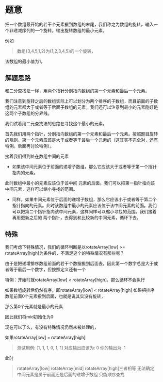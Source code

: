 # 题意

把一个数组最开始的若干个元素搬到数组的末尾，我们称之为数组的旋转。输入一个非递减序列的一个旋转，输出旋转数组的最小元素。

例如

>数组{3,4,5,1,2}为{1,2,3,4,5}的一个旋转，

该数组的最小值为1。

## 解题思路

和二分查找法一样，用两个指针分别指向数组的第一个元素和最后一个元素。

我们注意到旋转之后的数组实际上可以划分为两个排序的子数组，而且前面的子数组的元素都大于或者等于后面子数组的元素。我们还可以注意到最小的元素刚好是这两个子数组的分界线。

我们试着用二元查找法的思路在寻找这个最小的元素。

首先我们用两个指针，分别指向数组的第一个元素和最后一个元素。按照题目旋转的规则，第一个元素应该是大于或者等于最后一个元素的（这其实不完全对，还有特例。后面再讨论特例）。

接着我们得到处在数组中间的元素

- 如果该中间元素位于前面的递增子数组，那么它应该大于或者等于第一个指针指向的元素。

此时数组中最小的元素应该位于该中间 元素的后面。我们可以把第一指针指向该中间元素，这样可以缩小寻找的范围。

- 同样，如果中间元素位于后面的递增子数组，那么它应该小于或者等于第二个指针指向的元素。此时该数组中最小的元素应该位于该中间元素的前面。我们可以把第二个指针指向该中间元素，这样同样可以缩小寻找的范围。我们接着再用更新之后的 两个指针，去得到和比较新的中间元素，循环下去。

## 特殊

我们考虑下特殊情况，我们的循环判断是以rotateArray[low] >= rotateArray[high]为条件的，不满足这个的特殊情况有那些呢？

由于是把递增排序数组前面的若干个数据搬到后面去，因此第一个数字总是大于或者等于最后一个数字，但按照定义还有一个

特例：开始时就rotateArray[low] < rotateArray[high]，那么循环不会执行

如果数组旋转后仍然有序，即rotateArray[low] < rotateArray[high]
如果把排序数组前面0个元素搬到后面，也就是说其实没有旋转，

那么第0个元素就是最小的元素

因此我们将mid初始化为0

现在可以了么，有没有特殊情况仍然未被处理的，

如果rotateArray[low] = rotateArray[high]

> 测试用例: [1, 1, 1, 0, 1, 1]
> 对应输出应该为:
> 0
> 你的输出为:
> 1

此时

> rotateArray[low] rotateArray[mid] rotateArray[high]三者相等
> 无法确定中间元素是属于前面还是后面的递增子数组
> 只能顺序查找
